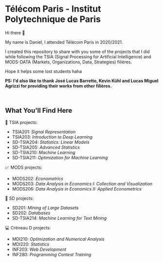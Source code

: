 # Télécom Paris - Institut Polytechnique de Paris

Hi there 👋

My name is Daniel, I attended Télécom Paris in 2020/2021.

I created this repository to share with you some of the projects that I did while following the TSIA (Signal Processing for Artificial Intelligence) and MODS-DATA (Markets, Organizations, Data, Strategies) filières.

Hope it helps some lost students haha

**PS: I'd also like to thank José Lucas Barretto, Kevin Kühl and Lucas Miguel Agrizzi for providing their works from other filières.**

<br>

## What You'll Find Here

🧠 TSIA projects:

- TSIA201: *Signal Representation*
- TSIA203: *Introduction to Deep Learning*
- SD-TSIA204: *Statistics: Linear Models*
- SD-TSIA205: *Advanced Statistics*
- SD-TSIA210: *Machine Learning*
- SD-TSIA211: *Optimization for Machine Learning*

📈 MODS projects:

- MODS202: *Econometrics*
- MODS203: *Data Analysis in Economics I: Collection and Visualization*
- MODS206: *Data Analysis in Economics II: Applied Econometrics*

🎲 SD projects: 

- SD201: *Mining of Large Datasets*
- SD202: *Databases*
- SD-TSIA214: *Machine Learning for Text Mining*

💻 Créneau D projects:

- MDI210: *Optimization and Numerical Analysis*
- MDI220: *Statistics*
- INF203: *Web Development*
- INF280: *Programming Contest Training*
